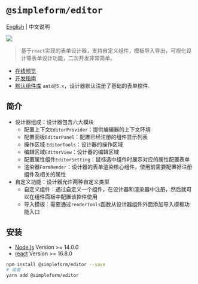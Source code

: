 # `@simpleform/editor`

[English](./README.md) | 中文说明

[![](https://img.shields.io/badge/version-4.1.13-green)](https://www.npmjs.com/package/@simpleform/editor)

> 基于`react`实现的表单设计器，支持自定义组件，模板导入导出，可视化设计等表单设计功能，二次开发非常简单。

* [在线预览](https://mezhanglei.github.io/simpleform/demo/#/)
* [开发指南](https://mezhanglei.github.io/simpleform/docs/#/)
* [默认组件库](https://ant.design/index-cn/) `antd@5.x`，设计器默认注册了基础的表单控件.

## 简介
- 设计器组成：设计器包含六大模块
  * 配置上下文`EditorProvider`：提供编辑器的上下文环境
  * 配置面板`EditorPanel`：配置已经注册的组件显示列表
  * 操作区域 `EditorTools`：设计器的操作区域
  * 编辑区域`EditorView`：设计器的编辑区域
  * 配置属性组件`EditorSetting`：鼠标选中组件时展示对应的属性配置表单
  * 渲染器`FormRender`：设计器的表单渲染核心组件，使用前需要配置好注册组件及相关的属性
- 自定义功能：设计器允许两种自定义类型
  * 自定义组件：通过自定义一个组件，在设计器和渲染器中注册，然后就可以在组件面板中配置该控件使用
  * 导入模板：需要通过`renderTools`函数从设计器组件外面添加导入模板功能入口

## 安装
- [Node.js](https://nodejs.org/en/) Version >= 14.0.0
- [react](https://react.docschina.org/) Version >= 16.8.0
```bash
npm install @simpleform/editor --save
# 或者
yarn add @simpleform/editor
```
